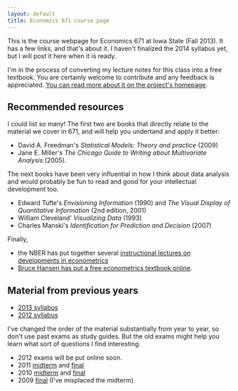 ```yaml
---
layout: default
title: Economics 671 course page
---
```


This is the course webpage for Economics 671 at Iowa State (Fall
2013). It has a few links, and that's about it.  I haven't finalized
the 2014 syllabus yet, but I will post it here when it is ready.

I'm in the process of converting my lecture notes for this class into
a free textbook.  You are certainly welcome to contribute and any
feedback is appreciated. [You can read more about it
on the project's homepage](http://www.econometricslibrary.com/core).

Recommended resources
---------------------
I could list so many! The first two are books that directly relate to
the material we cover in 671, and will help you undertand and apply it
better:

* David A. Freedman's *Statistical Models: Theory and practice* (2009)
* Jane E. Miller's *The Chicago Guide to Writing about Multivariate
  Analysis* (2005).

The next books have been very influential in how I think about data
analysis and would probably be fun to read and good for your
intellectual development too.

* Edward Tufte's *Envisioning Information* (1990) and *The Visual
  Display of Quantitative Information* (2nd edition, 2001)
* William Cleveland' *Visualizing Data* (1993)
* Charles Manski's *Identification for Prediction and Decision* (2007)

Finally,

* the NBER has put together several [instructional lectures on
  developments in
  econometrics](http://www.nber.org/SI_econometrics_lectures.html)
* [Bruce Hansen has put a free econometrics textbook
  online](http://www.ssc.wisc.edu/~bhansen/econometrics/).

Material from previous years
----------------------------
* [2013 syllabus](syllabus-2013)
* [2012 syllabus](syllabus-2012)

I've changed the order of the material substantially from year to year,
so don't use past exams as study guides. But the old exams might help
you learn what sort of questions I find interesting.

* 2012 exams will be put online soon.
* 2011 [midterm](econ-671-2011-midterm.pdf) and 
  [final](econ-671-2011-final.pdf)
* 2010 [midterm](econ-671-2010-midterm.pdf) and 
  [final](econ-671-2010-final.pdf)
* 2009 [final](econ-671-2009-final.pdf) (I've misplaced
  the midterm)

[CC]: http://creativecommons.org/licenses/by-sa/3.0/